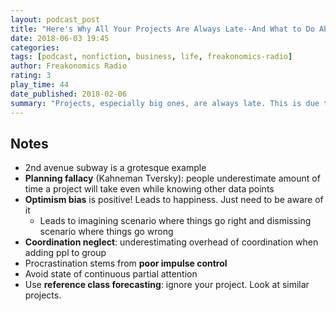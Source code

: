 ```yaml
---
layout: podcast_post
title: "Here's Why All Your Projects Are Always Late--And What to Do About It"
date: 2018-06-03 19:45
categories:
tags: [podcast, nonfiction, business, life, freakonomics-radio]
author: Freakonomics Radio
rating: 3
play_time: 44
date_published: 2018-02-06
summary: "Projects, especially big ones, are always late. This is due to optimism bias, coordination neglect, the planning fallacy, and (in the case of government) planners not being around for consequences."
---
```


## Notes

* 2nd avenue subway is a grotesque example
* **Planning fallacy** (Kahneman Tversky): people underestimate amount of time
  a project will take even while knowing other data points
* **Optimism bias** is positive! Leads to happiness. Just need to be aware of
  it
  * Leads to imagining scenario where things go right and dismissing
    scenario where things go wrong
* **Coordination neglect**: underestimating overhead of coordination when
  adding ppl to group
* Procrastination stems from **poor impulse control**
* Avoid state of continuous partial attention
* Use **reference class forecasting**: ignore your project. Look at similar
  projects.
